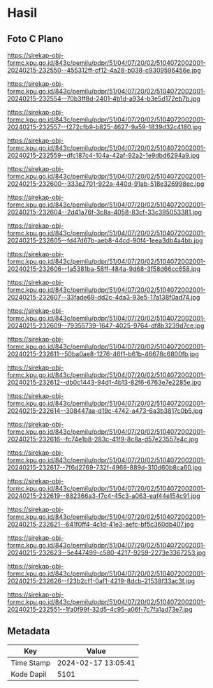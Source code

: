 # Hasil

## Foto C Plano

https://sirekap-obj-formc.kpu.go.id/843c/pemilu/pdpr/51/04/07/20/02/5104072002001-20240215-232550--455312ff-cf12-4a28-b038-c9309596456e.jpg

https://sirekap-obj-formc.kpu.go.id/843c/pemilu/pdpr/51/04/07/20/02/5104072002001-20240215-232554--70b3ff8d-2401-4b1d-a934-b3e5d172eb7b.jpg

https://sirekap-obj-formc.kpu.go.id/843c/pemilu/pdpr/51/04/07/20/02/5104072002001-20240215-232557--f272cfb9-b825-4627-9a59-1839d32c4180.jpg

https://sirekap-obj-formc.kpu.go.id/843c/pemilu/pdpr/51/04/07/20/02/5104072002001-20240215-232559--dfc187c4-104a-42af-92a2-1e9dbd6294a9.jpg

https://sirekap-obj-formc.kpu.go.id/843c/pemilu/pdpr/51/04/07/20/02/5104072002001-20240215-232600--333e2701-922a-440d-91ab-518e326998ec.jpg

https://sirekap-obj-formc.kpu.go.id/843c/pemilu/pdpr/51/04/07/20/02/5104072002001-20240215-232604--2d41a76f-3c8a-4058-83cf-33c395053381.jpg

https://sirekap-obj-formc.kpu.go.id/843c/pemilu/pdpr/51/04/07/20/02/5104072002001-20240215-232605--fd47d67b-aeb8-44cd-90f4-1eea3db4a4bb.jpg

https://sirekap-obj-formc.kpu.go.id/843c/pemilu/pdpr/51/04/07/20/02/5104072002001-20240215-232606--1a5381ba-58ff-484a-9d68-3f58d66cc658.jpg

https://sirekap-obj-formc.kpu.go.id/843c/pemilu/pdpr/51/04/07/20/02/5104072002001-20240215-232607--33fade69-dd2c-4da3-93e5-17a138f0ad74.jpg

https://sirekap-obj-formc.kpu.go.id/843c/pemilu/pdpr/51/04/07/20/02/5104072002001-20240215-232609--79355739-1647-4025-9764-df8b3239d7ce.jpg

https://sirekap-obj-formc.kpu.go.id/843c/pemilu/pdpr/51/04/07/20/02/5104072002001-20240215-232611--50ba0ae8-1276-46f1-b61b-46678c6800fb.jpg

https://sirekap-obj-formc.kpu.go.id/843c/pemilu/pdpr/51/04/07/20/02/5104072002001-20240215-232612--db0c1443-94d1-4b13-82f6-6763e7e2285e.jpg

https://sirekap-obj-formc.kpu.go.id/843c/pemilu/pdpr/51/04/07/20/02/5104072002001-20240215-232614--308447aa-d19c-4742-a473-6a3b3817c0b5.jpg

https://sirekap-obj-formc.kpu.go.id/843c/pemilu/pdpr/51/04/07/20/02/5104072002001-20240215-232616--fc74e1b8-283c-41f9-8c8a-d57e23557e4c.jpg

https://sirekap-obj-formc.kpu.go.id/843c/pemilu/pdpr/51/04/07/20/02/5104072002001-20240215-232617--7f6d2769-732f-4968-889d-310d60b8ca60.jpg

https://sirekap-obj-formc.kpu.go.id/843c/pemilu/pdpr/51/04/07/20/02/5104072002001-20240215-232619--882366a3-f7c4-45c3-a063-eaf44e154c91.jpg

https://sirekap-obj-formc.kpu.go.id/843c/pemilu/pdpr/51/04/07/20/02/5104072002001-20240215-232621--641f0ff4-4c1d-41e3-aefc-bf5c360db407.jpg

https://sirekap-obj-formc.kpu.go.id/843c/pemilu/pdpr/51/04/07/20/02/5104072002001-20240215-232623--5e447499-c580-4217-9259-2273e3367253.jpg

https://sirekap-obj-formc.kpu.go.id/843c/pemilu/pdpr/51/04/07/20/02/5104072002001-20240215-232626--f23b2cf1-0af1-4219-8dcb-21538f33ac3f.jpg

https://sirekap-obj-formc.kpu.go.id/843c/pemilu/pdpr/51/04/07/20/02/5104072002001-20240215-232551--1fa0f99f-32d5-4c95-a06f-7c7fa1ad73e7.jpg


## Metadata

| Key        | Value               |
| ---------- | ------------------- |
| Time Stamp | 2024-02-17 13:05:41 |
| Kode Dapil | 5101                |



